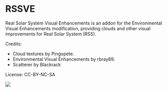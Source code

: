 # RSSVE

Real Solar System Visual Enhancements is an addon for the Environmental Visual Enhancements modification, providing clouds and other visual improvements for Real Solar System (RSS).

Credits:

* Cloud textures by Pingopete.
* Environmental Visual Enhancements by rbray89.
* Scatterer by Blackrack

License: CC-BY-NC-SA

![](https://raw.githubusercontent.com/PhineasFreak/PicBin/3c140a8aff657e892e991e6ddc6bb7d19bc86d86/PicBin/RSSVE_git.png)
